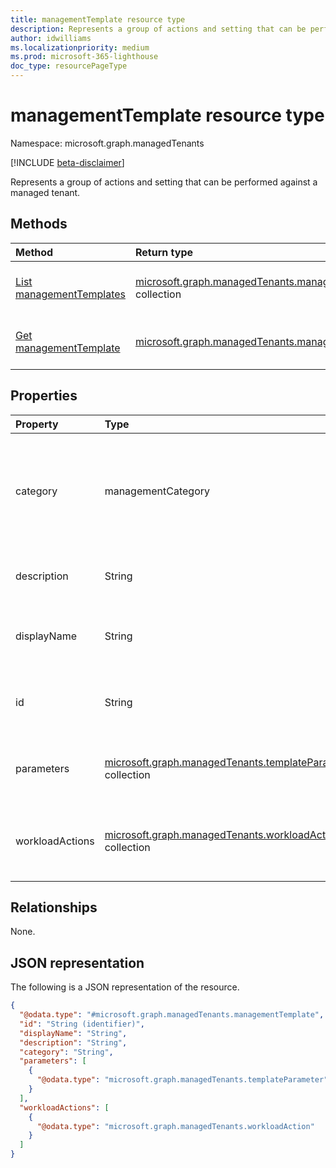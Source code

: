 ```yaml
---
title: managementTemplate resource type
description: Represents a group of actions and setting that can be performed against a managed tenant.
author: idwilliams
ms.localizationpriority: medium
ms.prod: microsoft-365-lighthouse
doc_type: resourcePageType
---
```


# managementTemplate resource type

Namespace: microsoft.graph.managedTenants

[!INCLUDE [beta-disclaimer](../../includes/beta-disclaimer.md)]

Represents a group of actions and setting that can be performed against a managed tenant.

## Methods

| Method                                                                                      | Return type                                                                                                       | Description                                                                                                                |
| :------------------------------------------------------------------------------------------ | :---------------------------------------------------------------------------------------------------------------- | :------------------------------------------------------------------------------------------------------------------------- |
| [List managementTemplates](../api/managedtenants-managedtenant-list-managementtemplates.md) | [microsoft.graph.managedTenants.managementTemplate](../resources/managedtenants-managementtemplate.md) collection | Get a list of the [managementTemplate](../resources/managedtenants-managementtemplate.md) objects and their properties.    |
| [Get managementTemplate](../api/managedtenants-managementtemplate-get.md)                   | [microsoft.graph.managedTenants.managementTemplate](../resources/managedtenants-managementtemplate.md)            | Read the properties and relationships of a [managementTemplate](../resources/managedtenants-managementtemplate.md) object. |

## Properties

| Property        | Type                                                                                                            | Description                                                                                                                                           |
| :-------------- | :-------------------------------------------------------------------------------------------------------------- | :---------------------------------------------------------------------------------------------------------------------------------------------------- |
| category        | managementCategory                                                                                              | The management category for the management template. Possible values are: `custom`, `devices`, `identity`, `unknownFutureValue`. Required. Read-only. |
| description     | String                                                                                                          | The description for the management template. Optional. Read-only.                                                                                     |
| displayName     | String                                                                                                          | The display name for the management template. Required. Read-only.                                                                                    |
| id              | String                                                                                                          | The unique identifier for the management template. Required. Read-only.                                                                               |
| parameters      | [microsoft.graph.managedTenants.templateParameter](../resources/managedtenants-templateparameter.md) collection | The collection of parameters used by the management template. Optional. Read-only.                                                                    |
| workloadActions | [microsoft.graph.managedTenants.workloadAction](../resources/managedtenants-workloadaction.md) collection       | The collection of workload actions associated with the management template. Optional. Read-only.                                                      |

## Relationships

None.

## JSON representation

The following is a JSON representation of the resource.

<!-- {
  "blockType": "resource",
  "keyProperty": "id",
  "@odata.type": "microsoft.graph.managedTenants.managementTemplate",
  "baseType": "microsoft.graph.entity",
  "openType": false
}
-->

```json
{
  "@odata.type": "#microsoft.graph.managedTenants.managementTemplate",
  "id": "String (identifier)",
  "displayName": "String",
  "description": "String",
  "category": "String",
  "parameters": [
    {
      "@odata.type": "microsoft.graph.managedTenants.templateParameter"
    }
  ],
  "workloadActions": [
    {
      "@odata.type": "microsoft.graph.managedTenants.workloadAction"
    }
  ]
}
```

